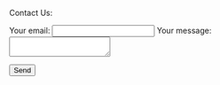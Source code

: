 Contact Us:

<form
  action="https://formspree.io/f/xdobwwyw"
  method="POST"
>
  <label>
    Your email:
    <input type="email" name="email">
  </label>
  
  <label>
    Your message:
    <textarea name="message"></textarea>
  </label>

  <!-- your other form fields go here -->
  <button type="submit">Send</button>
</form>
